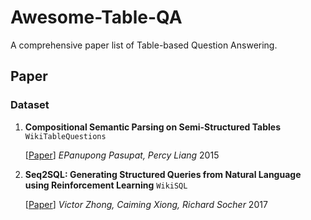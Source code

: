 # Awesome-Table-QA
A comprehensive paper list of Table-based Question Answering.

## Paper

### Dataset
1. **Compositional Semantic Parsing on Semi-Structured Tables** `WikiTableQuestions`
  
    [[Paper](https://arxiv.org/abs/1508.00305)] *EPanupong Pasupat, Percy Liang* 2015
   
2. **Seq2SQL: Generating Structured Queries from Natural Language using Reinforcement Learning** `WikiSQL`

    [[Paper](https://arxiv.org/abs/1709.00103)] *Victor Zhong, Caiming Xiong, Richard Socher* 2017


